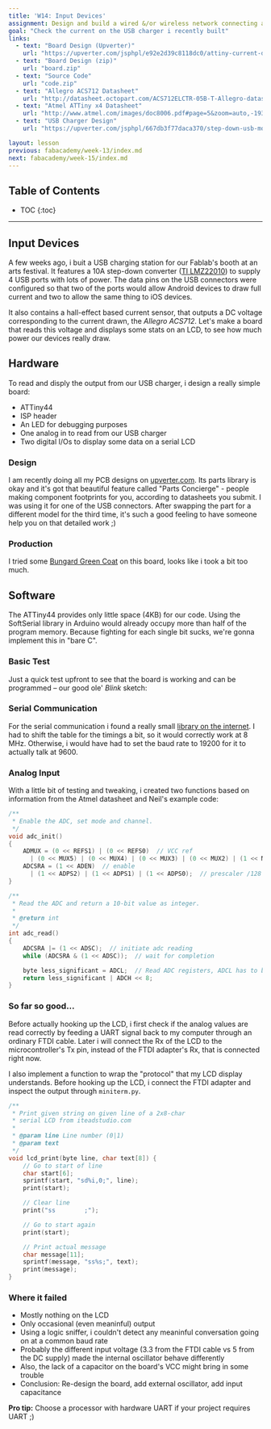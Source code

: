 ```yaml
---
title: 'W14: Input Devices'
assignment: Design and build a wired &/or wireless network connecting at least two processors
goal: "Check the current on the USB charger i recently built"
links:
  - text: "Board Design (Upverter)"
    url: "https://upverter.com/jsphpl/e92e2d39c8118dc0/attiny-current-display/"
  - text: "Board Design (zip)"
    url: "board.zip"
  - text: "Source Code"
    url: "code.zip"
  - text: "Allegro ACS712 Datasheet"
    url: "http://datasheet.octopart.com/ACS712ELCTR-05B-T-Allegro-datasheet-13439546.pdf"
  - text: "Atmel ATTiny x4 Datasheet"
    url: "http://www.atmel.com/images/doc8006.pdf#page=5&zoom=auto,-193,713"
  - text: "USB Charger Design"
    url: "https://upverter.com/jsphpl/667db3f77daca370/step-down-usb-monitored-smt-alt/"

layout: lesson
previous: fabacademy/week-13/index.md
next: fabacademy/week-15/index.md
---
```


## Table of Contents

* TOC
{:toc}

---

## Input Devices

A few weeks ago, i buit a USB charging station for our Fablab's booth at an arts festival. It features a 10A step-down converter ([TI LMZ22010](http://www.ti.com/lit/ds/symlink/lmz22010.pdf)) to supply 4 USB ports with lots of power. The data pins on the USB connectors were configured so that two of the ports would allow Android devices to draw full current and two to allow the same thing to iOS devices.

It also contains a hall-effect based current sensor, that outputs a DC voltage corresponding to the current drawn, the *Allegro ACS712*. Let's make a board that reads this voltage and displays some stats on an LCD, to see how much power our devices really draw.

<zoom src="01-usb-board.png" caption="Board layout of the usb charging circuit (link to source and schematic at the top of this page)"></zoom>

## Hardware

To read and disply the output from our USB charger, i design a really simple board:

- ATTiny44
- ISP header
- An LED for debugging purposes
- One analog in to read from our USB charger
- Two digital I/Os to display some data on a serial LCD

### Design

I am recently doing all my PCB designs on [upverter.com](upverter.com). Its parts library is okay and it's got that beautiful feature called "Parts Concierge" - people making component footprints for you, according to datasheets you submit. I was using it for one of the USB connectors. After swapping the part for a different model for the third time, it's such a good feeling to have someone help you on that detailed work ;)

<div class="row">
	<div class="col-md-4"><zoom src="02-input-board-schematic.png" caption="Quite simple schematic"></zoom></div>
	<div class="col-md-4"><zoom src="03-input-board-components.png" caption="Component Locations"></zoom></div>
	<div class="col-md-4"><zoom src="04-input-board-traces.png" caption="Top Copper Layer"></zoom></div>
</div>

### Production

I tried some <a href="https://www.bungard.de/index.php/de/produkte/oberflaechen/green-coat">Bungard Green Coat</a> on this board, looks like i took a bit too much.

<div class="row">
	<div class="col-md-3"><zoom src="07-raw-board.jpg"></zoom></div>
	<div class="col-md-3"><zoom src="08-green-board.jpg"></zoom></div>
	<div class="col-md-3"><zoom src="11-components.jpg"></zoom></div>
	<div class="col-md-3"><zoom src="12-board-soldered.jpg"></zoom></div>
</div>

## Software

The ATTiny44 provides only little space (4KB) for our code. Using the SoftSerial library in Arduino would already occupy more than half of the program memory. Because fighting for each single bit sucks, we're gonna implement this in "bare C".

### Basic Test

Just a quick test upfront to see that the board is working and can be programmed – our good ole' *Blink* sketch:

<zoom src="09-board-blink.jpg"></zoom>

### Serial Communication

For the serial communication i found a really small [library on the internet](http://www.bot-thoughts.com/2013/11/attiny-software-serial.html). I had to shift the table for the timings a bit, so it would correctly work at 8 MHz. Otherwise, i would have had to set the baud rate to 19200 for it to actually talk at 9600.

### Analog Input

With a little bit of testing and tweaking, i created two functions based on information from the Atmel datasheet and Neil's example code:

```c
/**
 * Enable the ADC, set mode and channel.
 */
void adc_init()
{
    ADMUX = (0 << REFS1) | (0 << REFS0)  // VCC ref
      | (0 << MUX5) | (0 << MUX4) | (0 << MUX3) | (0 << MUX2) | (1 << MUX1) | (1 << MUX0);  // PA3 (ADC3)
    ADCSRA = (1 << ADEN)  // enable
      | (1 << ADPS2) | (1 << ADPS1) | (1 << ADPS0);  // prescaler /128
}

/**
 * Read the ADC and return a 10-bit value as integer.
 *
 * @return int
 */
int adc_read()
{
    ADCSRA |= (1 << ADSC);  // initiate adc reading
    while (ADCSRA & (1 << ADSC));  // wait for completion

    byte less_significant = ADCL;  // Read ADC registers, ADCL has to be read first
    return less_significant | ADCH << 8;
}
```

### So far so good…

Before actually hooking up the LCD, i first check if the analog values are read correctly by feeding a UART signal back to my computer through an ordinary FTDI cable. Later i will connect the Rx of the LCD to the microcontroller's Tx pin, instead of the FTDI adapter's Rx, that is connected right now.

<div class="row">
	<div class="col-md-6">
		<zoom src="05-raw-values.png" caption="Raw values from free-floating ADC input"></zoom>
	</div>
	<div class="col-md-6">
		<zoom src="06-current-output.png" caption="Input converted to mA and wrapped in LCD's protocol"></zoom>
	</div>
</div>

I also implement a function to wrap the "protocol" that my LCD display understands. Before hooking up the LCD, i connect the FTDI adapter and inspect the output through `miniterm.py`.

```c
/**
 * Print given string on given line of a 2x8-char
 * serial LCD from iteadstudio.com
 *
 * @param line Line number (0|1)
 * @param text
 */
void lcd_print(byte line, char text[8]) {
    // Go to start of line
    char start[6];
    sprintf(start, "sd%i,0;", line);
    print(start);

    // Clear line
    print("ss        ;");

    // Go to start again
    print(start);

    // Print actual message
    char message[11];
    sprintf(message, "ss%s;", text);
    print(message);
}
```

### Where it failed

- Mostly nothing on the LCD
- Only occasional (even meaninful) output
- Using a logic sniffer, i couldn't detect any meaninful conversation going on at a common baud rate
- Probably the different input voltage (3.3 from the FTDI cable vs 5 from the DC supply) made the internal oscillator behave differently
- Also, the lack of a capacitor on the board's VCC might bring in some trouble
- Conclusion: Re-design the board, add external oscillator, add input capacitance

<zoom src="10-result.jpg" caption="The best result i could get. The value doesn't make any sense but at least we know it's mA ;)"></zoom>

<div class="alert alert-info">
  <strong>Pro tip:</strong> Choose a processor with hardware UART if your project requires UART ;)
</div>
